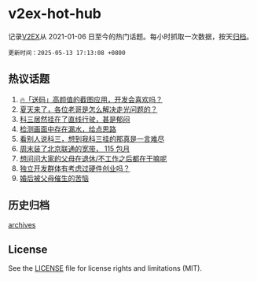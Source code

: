 # v2ex-hot-hub

 记录[V2EX](https://www.v2ex.com/)从 2021-01-06 日至今的热门话题。每小时抓取一次数据，按天[归档](archives)。

`更新时间：2025-05-13 17:13:08 +0800`

## 热议话题

1. [🔥「送码」高颜值的截图应用，开发会喜欢吗？](https://www.v2ex.com/t/1131356)
1. [夏天来了，各位老哥是怎么解决走光问题的？](https://www.v2ex.com/t/1131335)
1. [科三居然挂在了直线行驶，甚是郁闷](https://www.v2ex.com/t/1131291)
1. [检测画面中存在漏水，给点思路](https://www.v2ex.com/t/1131241)
1. [看别人说科三，想到我科三挂的那真是一言难尽](https://www.v2ex.com/t/1131313)
1. [周末装了北京联通的宽带， 115 包月](https://www.v2ex.com/t/1131239)
1. [想问问大家的父母在退休/不工作之后都在干嘛呢](https://www.v2ex.com/t/1131367)
1. [独立开发群体有考虑过硬件创业吗？](https://www.v2ex.com/t/1131355)
1. [婚后被父母催生的苦恼](https://www.v2ex.com/t/1131425)

## 历史归档

[archives](archives)

## License

See the [LICENSE](LICENSE) file for license rights and limitations (MIT).
